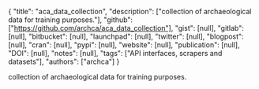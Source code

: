 {
  "title": "aca_data_collection",
  "description": ["collection of archaeological data for training purposes."],
  "github": ["https://github.com/archca/aca_data_collection"],
  "gist": [null],
  "gitlab": [null],
  "bitbucket": [null],
  "launchpad": [null],
  "twitter": [null],
  "blogpost": [null],
  "cran": [null],
  "pypi": [null],
  "website": [null],
  "publication": [null],
  "DOI": [null],
  "notes": [null],
  "tags": ["API interfaces, scrapers and datasets"],
  "authors": ["archca"]
}

<!-- Generated by csv2md.R – do not edit by hand -->

collection of archaeological data for training purposes.